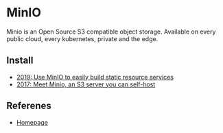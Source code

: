 # MinIO

Minio is an Open Source S3 compatible object storage. Available on every public cloud, every kubernetes, private and the edge.


## Install

* [2019: Use MinIO to easily build static resource services](https://www.programmersought.com/article/42234818209/)
* [2017: Meet Minio, an S3 server you can self-host](https://blog.alexellis.io/meet-minio/)

## Referenes

* [Homepage](https://min.io/)


